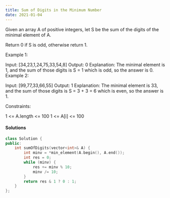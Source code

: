 ```yaml
---
title: Sum of Digits in the Minimum Number
date: 2021-01-04
---
```


Given an array A of positive integers, let S be the sum of the digits of the minimal element of A.

Return 0 if S is odd, otherwise return 1.

 

Example 1:

Input: [34,23,1,24,75,33,54,8]
Output: 0
Explanation: 
The minimal element is 1, and the sum of those digits is S = 1 which is odd, so the answer is 0.
Example 2:

Input: [99,77,33,66,55]
Output: 1
Explanation: 
The minimal element is 33, and the sum of those digits is S = 3 + 3 = 6 which is even, so the answer is 1.
 

Constraints:

1 <= A.length <= 100
1 <= A[i] <= 100


#### Solutions

```cpp
class Solution {
public:
    int sumOfDigits(vector<int>& A) {
        int minv = *min_element(A.begin(), A.end());
        int res = 0;
        while (minv) {
            res += minv % 10;
            minv /= 10;
        }
        return res & 1 ? 0 : 1;
    }
};
```
